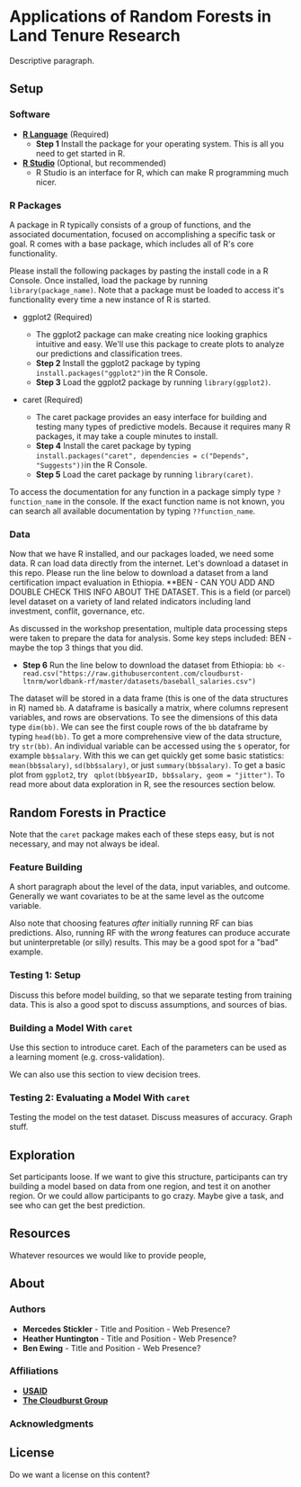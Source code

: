# Applications of Random Forests in Land Tenure Research
Descriptive paragraph.

## Setup
### Software
* **[R Language](http://cran.cnr.berkeley.edu/)** (Required)
  * **Step 1** Install the package for your operating system. This is all you need to get started in R.
* **[R Studio](https://www.rstudio.com/products/rstudio/download/)** (Optional, but recommended)
  * R Studio is an interface for R, which can make R programming much nicer.

### R Packages
A package in R typically consists of a group of functions, and the associated documentation, focused on accomplishing a specific task or goal. R comes with a base package, which includes all of R's core functionality.

Please install the following packages by pasting the install code in a R Console. Once installed, load the package by running `library(package_name)`. Note that a package must be loaded to access it's functionality every time a new instance of R is started.

* ggplot2 (Required)
  * The ggplot2 package can make creating nice looking graphics intuitive and easy. We'll use this package to create plots to analyze our     predictions and classification trees.
  * **Step 2** Install the ggplot2 package by typing `install.packages("ggplot2")`in the R Console. 
  * **Step 3** Load the ggplot2 package by running `library(ggplot2)`.

* caret (Required)
  * The caret package provides an easy interface for building and testing many types of predictive models. Because it requires many R packages, it may take a couple minutes to install. 
  * **Step 4** Install the caret package by typing `install.packages("caret", dependencies = c("Depends", "Suggests"))`in the R Console.
  * **Step 5** Load the caret package by running `library(caret)`.
  
To access the documentation for any function in a package simply type `?function_name` in the console. If the exact function name is not known, you can search all available documentation by typing `??function_name`.

### Data
Now that we have R installed, and our packages loaded, we need some data. R can load data directly from the internet. Let's download a dataset in this repo. Please run the line below to download a dataset from a land certification impact evaluation in Ethiopia. **BEN - CAN YOU ADD AND DOUBLE CHECK THIS INFO ABOUT THE DATASET. This is a field (or parcel) level dataset on a variety of land related indicators including land investment, conflit, governance, etc. 

As discussed in the workshop presentation, multiple data processing steps were taken to prepare the data for analysis. Some key steps included: BEN - maybe the top 3 things that you did. 

* **Step 6** Run the line below to download the dataset from Ethiopia: 
`bb <-  read.csv("https://raw.githubusercontent.com/cloudburst-ltnrm/worldbank-rf/master/datasets/baseball_salaries.csv")`

The dataset will be stored in a data frame (this is one of the data structures in R) named `bb`. A dataframe is basically a matrix, where columns represent variables, and rows are observations. To see the dimensions of this data type `dim(bb)`. We can see the first couple rows of the `bb` dataframe by typing `head(bb)`. To get a more comprehensive view of the data structure, try `str(bb)`. An individual variable can be accessed using the `$` operator, for example `bb$salary`. With this we can get quickly get some basic statistics: `mean(bb$salary)`, `sd(bb$salary)`, or just `summary(bb$salary)`. To get a basic plot from `ggplot2`, try ` qplot(bb$yearID, bb$salary, geom = "jitter")`. To read more about data exploration in R, see the resources section below.


## Random Forests in Practice
Note that the `caret` package makes each of these steps easy, but is not necessary, and may not always be ideal.

### Feature Building
A short paragraph about the level of the data, input variables, and outcome. Generally we want covariates to be at the same level as the outcome variable.

Also note that choosing features *after* initially running RF can bias predictions. Also, running RF with the *wrong* features can produce accurate but uninterpretable (or silly) results. This may be a good spot for a "bad" example.

### Testing 1: Setup
Discuss this before model building, so that we separate testing from training data. This is also a good spot to discuss assumptions, and sources of bias.

### Building a Model With `caret`
Use this section to introduce caret. Each of the parameters can be used as a learning moment (e.g. cross-validation).

We can also use this section to view decision trees.

### Testing 2: Evaluating a Model With `caret`
Testing the model on the test dataset. Discuss measures of accuracy. Graph stuff.

## Exploration
Set participants loose. If we want to give this structure, participants can try building a model based on data from one region, and test it on another region. Or we could allow participants to go crazy. Maybe give a task, and see who can get the best prediction.

## Resources
Whatever resources we would like to provide people,

## About
### Authors
* **Mercedes Stickler** - Title and Position - Web Presence?
* **Heather Huntington** - Title and Position - Web Presence?
* **Ben Ewing** - Title and Position - Web Presence?

### Affiliations
* **[USAID](https://www.usaid.gov/)**
* **[The Cloudburst Group](http://www.cloudburstgroup.com)**

### Acknowledgments

## License
Do we want a license  on this content?
